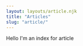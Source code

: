 ```yaml
---
layout: layouts/article.njk
title: "Articles"
slug: "article/"
---
```


Hello I'm an index for article
